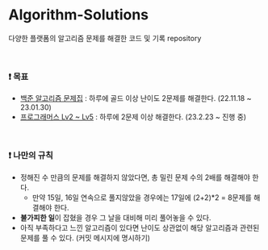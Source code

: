 # Algorithm-Solutions
다양한 플랫폼의 알고리즘 문제를 해결한 코드 및 기록 repository

<br/>

### :exclamation: 목표
- [백준 알고리즘 문제집](https://github.com/encrypted-def/basic-algo-lecture/blob/master/workbook.md) : 하루에 골드 이상 난이도 2문제를 해결한다. (22.11.18 ~ 23.01.30)
- [프로그래머스 Lv2 ~ Lv5](https://school.programmers.co.kr/learn/challenges?order=recent&page=1&levels=2%2C3%2C4%2C5&languages=java) : 하루에 2문제 이상 해결한다. (23.2.23 ~ 진행 중)

<br/>

### :exclamation: 나만의 규칙
- 정해진 수 만큼의 문제를 해결하지 않았다면, 총 밀린 문제 수의 2배를 해결해야 한다.
    - 만약 15일, 16일 연속으로 풀지않았을 경우에는 17일에 (2+2)*2 = 8문제를 해결해야 한다.
- **불가피한 일**이 잡혔을 경우 그 날을 대비해 미리 풀어놓을 수 있다.
- 아직 부족하다고 느낀 알고리즘이 있다면 난이도 상관없이 해당 알고리즘과 관련된 문제를 풀 수 있다. (커밋 메시지에 명시하기)

